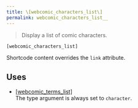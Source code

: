 ```yaml
---
title: \[webcomic_characters_list\]
permalink: webcomic_characters_list__
---
```


> Display a list of comic characters.

```php
[webcomic_characters_list]
```

Shortcode content overrides the `link` attribute.

## Uses
- [[webcomic_terms_list]](webcomic_terms_list__)  
The type argument is always set to `character`.
